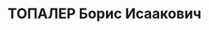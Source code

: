 ---
title: ТОПАЛЕР Борис Исаакович
description: "Род. в 1902, г. Могилев, еврей, из мещан, обр.: высшее. Проживал: Витебская\
  \ обл., Оршанский р-н, Орша. Нач.отдела кап.строительства, Льнокомбинат, гор. Орша\
  \ \n  Арестован 22.08.1949. Обв. по ст. 17-58-8, 58-11 - Участник а/с троцкистской\
  \ тер. организации. Приговор: Особое совещание, 19.08.1950 – высылка, отбыв.: Красноярский\
  \ край. \n  Реабилитирован президиумом Витебского областного суда 06.10.1988"
---